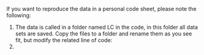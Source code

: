 If you want to reproduce the data in a personal code sheet, please note the following:

1. The data is called in a folder named LC in the code, in this folder all data sets are saved. Copy the files to a folder and rename them as you see fit, but modify the related line of code:
2. 
